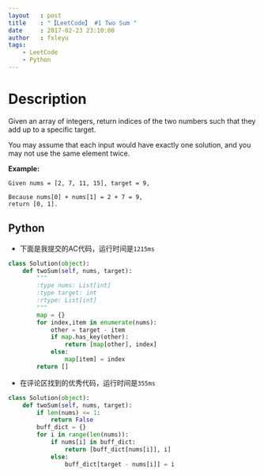 ```yaml
---
layout   : post
title    : "【LeetCode】 #1 Two Sum "
date     : 2017-02-23 23:10:00
author   : fxleyu
tags:
    - LeetCode
    - Python
---
```


# Description
Given an array of integers, return indices of the two numbers such that they add up to a specific target.

You may assume that each input would have exactly one solution, and you may not use the same element twice.

**Example:**
```
Given nums = [2, 7, 11, 15], target = 9,

Because nums[0] + nums[1] = 2 + 7 = 9,
return [0, 1].
```

## Python
- 下面是我提交的AC代码，运行时间是`1215ms`
```Python
class Solution(object):
    def twoSum(self, nums, target):
        """
        :type nums: List[int]
        :type target: int
        :rtype: List[int]
        """
        map = {}
        for index,item in enumerate(nums):
            other = target - item
            if map.has_key(other):
                return [map[other], index]
            else:
                map[item] = index
        return []
```
- 在评论区找到的优秀代码，运行时间是`355ms`
```Python
class Solution(object):
    def twoSum(self, nums, target):
        if len(nums) <= 1:
            return False
        buff_dict = {}
        for i in range(len(nums)):
            if nums[i] in buff_dict:
                return [buff_dict[nums[i]], i]
            else:
                buff_dict[target - nums[i]] = i
```
